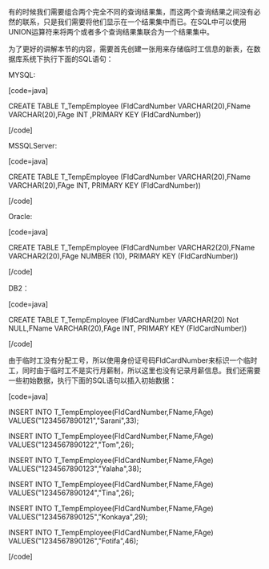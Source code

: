 有的时候我们需要组合两个完全不同的查询结果集，而这两个查询结果之间没有必然的联系，只是我们需要将他们显示在一个结果集中而已。在SQL中可以使用UNION运算符来将两个或者多个查询结果集联合为一个结果集中。
为了更好的讲解本节的内容，需要首先创建一张用来存储临时工信息的新表，在数据库系统下执行下面的SQL语句：
MYSQL:
[code=java]
CREATE TABLE T_TempEmployee (FIdCardNumber VARCHAR(20),FName VARCHAR(20),FAge INT ,PRIMARY KEY (FIdCardNumber))
[/code]
MSSQLServer:
[code=java]
CREATE TABLE T_TempEmployee (FIdCardNumber VARCHAR(20),FName VARCHAR(20),FAge INT, PRIMARY KEY (FIdCardNumber))
[/code]
Oracle:
[code=java]
CREATE TABLE T_TempEmployee (FIdCardNumber VARCHAR2(20),FName VARCHAR2(20),FAge NUMBER (10), PRIMARY KEY (FIdCardNumber))
[/code]
DB2：
[code=java]
CREATE TABLE T_TempEmployee (FIdCardNumber VARCHAR(20) Not NULL,FName VARCHAR(20),FAge INT, PRIMARY KEY (FIdCardNumber))
[/code]
由于临时工没有分配工号，所以使用身份证号码FIdCardNumber来标识一个临时工，同时由于临时工不是实行月薪制，所以这里也没有记录月薪信息。我们还需要一些初始数据，执行下面的SQL语句以插入初始数据：
[code=java]
INSERT INTO T_TempEmployee(FIdCardNumber,FName,FAge) VALUES("1234567890121","Sarani",33);
INSERT INTO T_TempEmployee(FIdCardNumber,FName,FAge) VALUES("1234567890122","Tom",26);
INSERT INTO T_TempEmployee(FIdCardNumber,FName,FAge) VALUES("1234567890123","Yalaha",38);
INSERT INTO T_TempEmployee(FIdCardNumber,FName,FAge) VALUES("1234567890124","Tina",26);
INSERT INTO T_TempEmployee(FIdCardNumber,FName,FAge) VALUES("1234567890125","Konkaya",29);
INSERT INTO T_TempEmployee(FIdCardNumber,FName,FAge) VALUES("1234567890126","Fotifa",46);
[/code]